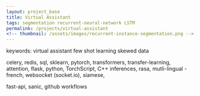 ```yaml
---
layout: project_base
title: Virtual Assistant
tags: segmentation recurrent-neural-network LSTM
permalink: /projects/virtual-assistant
<!-- thumbnail: /assets/images/recurrent-instance-segmentation.png -->
---
```





keywords: virtual assistant
few shot learning
skewed data

celery, redis, sql, sklearn, pytorch, transformers, transfer-learning, attention, 
flask, python, TorchScript, C++ inferences, rasa, mutli-lingual - french,
websocket (socket.io), siamese, 

fast-api, sanic, 
github workflows 


<!--more-->